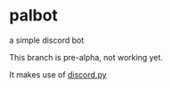 # palbot
a simple discord bot

This branch is pre-alpha, not working yet.

It makes use of [discord.py](https://github.com/Rapptz/discord.py)

